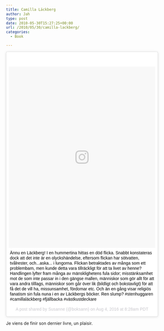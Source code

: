 ```yaml
---
title: Camilla Läckberg
author: Jah
type: post
date: 2010-05-30T15:27:25+00:00
url: /2010/05/30/camilla-lackberg/
categories:
  - Book

---
```

<blockquote class="instagram-media" data-instgrm-captioned data-instgrm-version="7" style=" background:#FFF; border:0; border-radius:3px; box-shadow:0 0 1px 0 rgba(0,0,0,0.5),0 1px 10px 0 rgba(0,0,0,0.15); margin: 1px; max-width:658px; padding:0; width:99.375%; width:-webkit-calc(100% - 2px); width:calc(100% - 2px);"><div style="padding:8px;"> <div style=" background:#F8F8F8; line-height:0; margin-top:40px; padding:61.62037037037037% 0; text-align:center; width:100%;"> <div style=" background:url(data:image/png;base64,iVBORw0KGgoAAAANSUhEUgAAACwAAAAsCAMAAAApWqozAAAABGdBTUEAALGPC/xhBQAAAAFzUkdCAK7OHOkAAAAMUExURczMzPf399fX1+bm5mzY9AMAAADiSURBVDjLvZXbEsMgCES5/P8/t9FuRVCRmU73JWlzosgSIIZURCjo/ad+EQJJB4Hv8BFt+IDpQoCx1wjOSBFhh2XssxEIYn3ulI/6MNReE07UIWJEv8UEOWDS88LY97kqyTliJKKtuYBbruAyVh5wOHiXmpi5we58Ek028czwyuQdLKPG1Bkb4NnM+VeAnfHqn1k4+GPT6uGQcvu2h2OVuIf/gWUFyy8OWEpdyZSa3aVCqpVoVvzZZ2VTnn2wU8qzVjDDetO90GSy9mVLqtgYSy231MxrY6I2gGqjrTY0L8fxCxfCBbhWrsYYAAAAAElFTkSuQmCC); display:block; height:44px; margin:0 auto -44px; position:relative; top:-22px; width:44px;"></div></div> <p style=" margin:8px 0 0 0; padding:0 4px;"> <a href="https://www.instagram.com/p/BIsRp4xg7YZ/" style=" color:#000; font-family:Arial,sans-serif; font-size:14px; font-style:normal; font-weight:normal; line-height:17px; text-decoration:none; word-wrap:break-word;" target="_blank">Ännu en Läckberg! I en hummertina hittas en död flicka. Snabbt konstateras dock att det inte är en olyckshändelse, eftersom flickan har sötvatten, tvålrester, och...aska... i lungorna. Flickan betraktades av många som ett problembarn, men kunde detta vara tillräckligt för att ta livet av henne? Handlingen lyfter fram många av mänsklighetens fula sidor; misstänksamhet mot de som inte passar in i den gängse mallen, människor som gör allt för att vara andra tilllags, människor som går över lik (bildligt och bokstavligt) för att få det de vill ha, missunsamhet, fördomar etc. Och än en gång visar religiös fanatism sin fula nuna i en av Läckbergs böcker. Ren slump? #stenhuggaren #camillaläckberg #fjällbacka #västkustdeckare</a></p> <p style=" color:#c9c8cd; font-family:Arial,sans-serif; font-size:14px; line-height:17px; margin-bottom:0; margin-top:8px; overflow:hidden; padding:8px 0 7px; text-align:center; text-overflow:ellipsis; white-space:nowrap;">A post shared by Susanne (@boksann) on <time style=" font-family:Arial,sans-serif; font-size:14px; line-height:17px;" datetime="2016-08-04T15:28:15+00:00">Aug 4, 2016 at 8:28am PDT</time></p></div></blockquote> <script async defer src="//platform.instagram.com/en_US/embeds.js"></script>

Je viens de finir son dernier livre, un plaisir.
